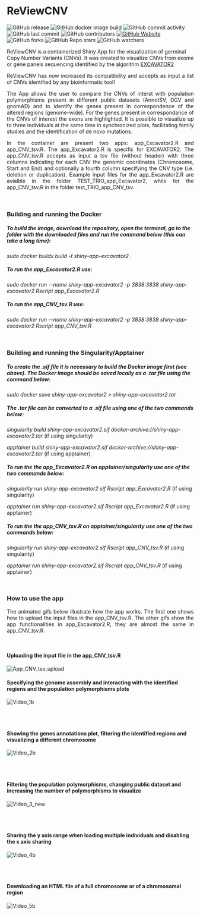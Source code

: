 # ReViewCNV

![GitHub release](https://img.shields.io/github/release/ctglab/ReViewCNV.svg)
![GitHub docker image build](https://github.com/ctglab/ReViewCNV/actions/workflows/docker-image.yml/badge.svg)
![GitHub commit activity](https://img.shields.io/github/commit-activity/m/ctglab/ReViewCNV) 
![GitHub last commit](https://img.shields.io/github/last-commit/ctglab/ReViewCNV)
![GitHub contributors](https://img.shields.io/github/contributors/ctglab/ReViewCNV)
[![GitHub Website](https://img.shields.io/website-up-down-green-red/http/monip.org.svg)](https://ctglab.github.io/)
![GitHub forks](https://img.shields.io/github/forks/ctglab/ReViewCNV)
![GitHub Repo stars](https://img.shields.io/github/stars/ctglab/ReViewCNV)
![GitHub watchers](https://img.shields.io/github/watchers/ctglab/ReViewCNV.svg)


ReViewCNV is a containerized Shiny App for the visualization of germinal Copy Number Variants (CNVs). It was created to visualize CNVs from exome or gene panels sequencing identified by the algorithm [EXCAVATOR2](https://pubmed.ncbi.nlm.nih.gov/27507884/)

<p align="justify">
ReViewCNV has now increased its compatibility and accepts as input a list of CNVs identified by any bioinformatic tool!
</p>
<p align="justify">
The App allows the user to compare the  CNVs of interst with population polymorphisms present in different public datasets (AnnotSV, DGV and gnomAD) and to identify the genes present in correspondence of the altered regions (genome-wide). For the genes present in correspondance of the CNVs of interest the exons are highlighted. It is possible to visualize up to three individuals at the same time in synchronized plots, facilitating family studies and the identification of de novo mutations.
</p>
<p align="justify">
In the container are present two apps: app_Excavator2.R and app_CNV_tsv.R. The app_Excavator2.R is specific for EXCAVATOR2. The app_CNV_tsv.R accepts as input a tsv file (without header) with three columns indicating for each CNV the genomic coordinates (Chromosome, Start and End) and optionally a fourth column specifying the CNV type (i.e. deletion or duplication). Example input files for the app_Excavator2.R are avialble in the folder TEST_TRIO_app_Excavator2, while for the app_CNV_tsv.R in the folder test_TRIO_app_CNV_tsv.
</p>


<br/>


### Building and running the Docker


##### To build the image, download the repository, open the terminal, go to the folder with the downloaded files and run the command below (this can take a long time):

_sudo docker buildx build  -t shiny-app-excavator2 ._

##### To run the app_Excavator2.R use:

_sudo docker run --name shiny-app-excavator2  -p 3838:3838 shiny-app-excavator2 Rscript app_Excavator2.R_

##### To run the app_CNV_tsv.R use:

_sudo docker run --name shiny-app-excavator2  -p 3838:3838 shiny-app-excavator2 Rscript app_CNV_tsv.R_

<br/>

### Building and running the Singularity/Apptainer

#####  To create the .sif file it is necessary to build the Docker image first (see above). The Docker image should be saved locally as a .tar file using the command below:

_sudo docker save shiny-app-excavator2 > shiny-app-excavator2.tar_ 

##### The .tar file  can be converted to a .sif file using one of the two commands below:

_singularity build shiny-app-excavator2.sif docker-archive://shiny-app-excavator2.tar_ (if using singularity)

_apptainer build shiny-app-excavator2.sif docker-archive://shiny-app-excavator2.tar_ (if using apptainer)

##### To run the the app_Excavator2.R on apptainer/singularity use one of the two commands below:

_singularity run  shiny-app-excavator2.sif  Rscript app_Excavator2.R_ (if using singularity)

_apptainer run  shiny-app-excavator2.sif  Rscript app_Excavator2.R_ (if using apptainer)

##### To run the the app_CNV_tsv.R on apptainer/singularity use one of the two commands below:

_singularity run  shiny-app-excavator2.sif  Rscript app_CNV_tsv.R_ (if using singularity)

_apptainer run  shiny-app-excavator2.sif  Rscript app_CNV_tsv.R_ (if using apptainer)

<br/>

### How to use the app
<p align="justify">
The animated gifs below illustrate how the app works. The first one shows how to upload the input files in the app_CNV_tsv.R. The other gifs show the app functionalities in app_Excavator2.R, they are almost the same in  app_CNV_tsv.R.
</p>

<br/>

#### Uploading the input file in the app_CNV_tsv.R 

![App_CNV_tsv_upload](https://github.com/user-attachments/assets/24f2792b-4e30-4719-b60a-b6335c7b877e)


#### Specifying the genome assembly and interacting with the identified regions and the population polymorphisms plots

![Video_1b](https://github.com/ctglab/ReViewCNV/assets/110105172/c31a6bb3-48df-4e0e-b212-3031c3cdb5ba)


<br/><br/>


#### Showing the genes annotations plot, filtering the identified regions and visualizing a different chromosome



![Video_2b](https://github.com/ctglab/ReViewCNV/assets/110105172/98089ba5-6874-4bdc-b3bb-e03b87772c01)


<br/><br/>

#### Filtering the population polymorphisms, changing public dataset and increasing the number of polymorphisms to visualize


![Video_3_new](https://github.com/ctglab/ReViewCNV/assets/110105172/f30854f3-f0a2-4097-904d-dd2af12d54a1)


<br/><br/>

#### Sharing the y axis range when loading multiple individuals and disabling the x axis sharing
![Video_4b](https://github.com/ctglab/ReViewCNV/assets/110105172/f1bac7ba-adcd-443c-8332-5189edf1b982)



<br/><br/>

#### Downloading an HTML file of a full chromosome or of a chromosomal region

![Video_5b](https://github.com/ctglab/ReViewCNV/assets/110105172/dbffa3da-a028-4970-a4e8-e377d57541f4)

